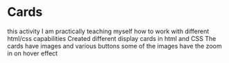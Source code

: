 # Cards
this activity I am practically teaching myself how to work with different html/css capabilities
Created different display cards in html and CSS 
The cards have images and various buttons
some of the images have the zoom in on hover effect

